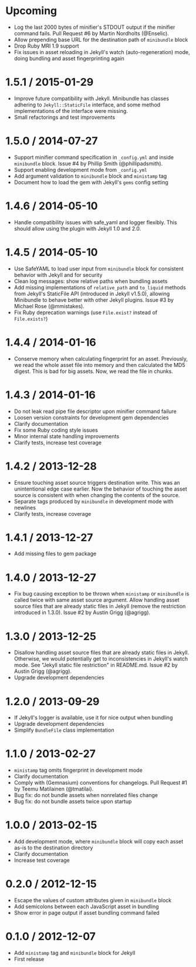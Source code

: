 # Upcoming

* Log the last 2000 bytes of minifier's STDOUT output if the minifier
  command fails. Pull Request #6 by Martin Nordholts (@Enselic).
* Allow prepending base URL for the destination path of `minibundle`
  block
* Drop Ruby MRI 1.9 support
* Fix issues in asset reloading in Jekyll's watch (auto-regeneration)
  mode, doing bundling and asset fingerprinting again

# 1.5.1 / 2015-01-29

* Improve future compatibility with Jekyll. Minibundle has classes
  adhering to `Jekyll::StaticFile` interface, and some method
  implementations of the interface were missing.
* Small refactorings and test improvements

# 1.5.0 / 2014-07-27

* Support minifier command specification in `_config.yml` and inside
  `minibundle` block. Issue #4 by Phillip Smith (@phillipadsmith).
* Support enabling development mode from `_config.yml`
* Add argument validation to `minibundle` block and `ministamp` tag
* Document how to load the gem with Jekyll's `gems` config setting

# 1.4.6 / 2014-05-10

* Handle compatibility issues with safe_yaml and logger flexibly. This
  should allow using the plugin with Jekyll 1.0 and 2.0.

# 1.4.5 / 2014-05-10

* Use SafeYAML to load user input from `minibundle` block for
  consistent behavior with Jekyll and for security
* Clean log messages: show relative paths when bundling assets
* Add missing implementations of `relative_path` and `to_liquid`
  methods from Jekyll's StaticFile API (introduced in Jekyll v1.5.0),
  allowing Minibundle to behave better with other Jekyll
  plugins. Issue #3 by Michael Rose (@mmistakes).
* Fix Ruby deprecation warnings (use `File.exist?` instead of
  `File.exists?`)

# 1.4.4 / 2014-01-16

* Conserve memory when calculating fingerprint for an asset.
  Previously, we read the whole asset file into memory and then
  calculated the MD5 digest. This is bad for big assets. Now, we read
  the file in chunks.

# 1.4.3 / 2014-01-16

* Do not leak read pipe file descriptor upon minifier command failure
* Loosen version constraints for development gem dependencies
* Clarify documentation
* Fix some Ruby coding style issues
* Minor internal state handling improvements
* Clarify tests, increase test coverage

# 1.4.2 / 2013-12-28

* Ensure touching asset source triggers destination write. This was an
  unintentional edge case earlier. Now the behavior of touching the
  asset source is consistent with when changing the contents of the
  source.
* Separate tags produced by `minibundle` in development mode with
  newlines
* Clarify tests, increase coverage

# 1.4.1 / 2013-12-27

* Add missing files to gem package

# 1.4.0 / 2013-12-27

* Fix bug causing exception to be thrown when `ministamp` or
  `minibundle` is called twice with same asset source argument. Allow
  handling asset source files that are already static files in Jekyll
  (remove the restriction introduced in 1.3.0). Issue #2 by Austin
  Grigg (@agrigg).

# 1.3.0 / 2013-12-25

* Disallow handling asset source files that are already static files
  in Jekyll. Otherwise, we would potentially get to inconsistencies in
  Jekyll's watch mode. See "Jekyll static file restriction" in
  README.md. Issue #2 by Austin Grigg (@agrigg).
* Upgrade development dependencies

# 1.2.0 / 2013-09-29

* If Jekyll's logger is available, use it for nice output when bundling
* Upgrade development dependencies
* Simplify `BundleFile` class implementation

# 1.1.0 / 2013-02-27

* `ministamp` tag omits fingerprint in development mode
* Clarify documentation
* Comply with (Gemnasium) conventions for changelogs. Pull Request #1
  by Teemu Matilainen (@tmatilai).
* Bug fix: do not bundle assets when nonrelated files change
* Bug fix: do not bundle assets twice upon startup

# 1.0.0 / 2013-02-15

* Add development mode, where `minibundle` block will copy each asset
  as-is to the destination directory
* Clarify documentation
* Increase test coverage

# 0.2.0 / 2012-12-15

* Escape the values of custom attributes given in `minibundle` block
* Add semicolons between each JavaScript asset in bundling
* Show error in page output if asset bundling command failed

# 0.1.0 / 2012-12-07

* Add `ministamp` tag and `minibundle` block for Jekyll
* First release
